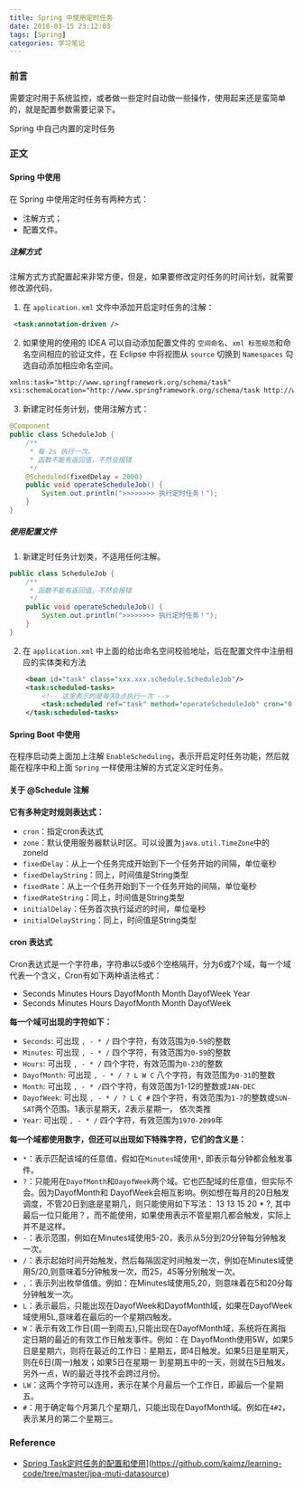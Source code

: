 ```yaml
---
title: Spring 中使用定时任务
date: 2018-03-15 23:12:03
tags: [Spring]
categories: 学习笔记
---
```


### 前言
需要定时用于系统监控，或者做一些定时自动做一些操作，使用起来还是蛮简单的，就是配置参数需要记录下。
<!--more-->
Spring 中自己内置的定时任务
### 正文
#### Spring 中使用
在 Spring 中使用定时任务有两种方式：
* 注解方式；
* 配置文件。

##### 注解方式
注解方式方式配置起来非常方便，但是，如果要修改定时任务的时间计划，就需要修改源代码，
1. 在 `application.xml` 文件中添加开启定时任务的注解：
```xml
 <task:annotation-driven />
```
2. 如果使用的使用的 IDEA 可以自动添加配置文件的 `空间命名`、`xml 标签规范`和命名空间相应的验证文件，在 Eclipse 中将视图从 `source` 切换到 `Namespaces` 勾选自动添加相应命名空间。
```xml
xmlns:task="http://www.springframework.org/schema/task"
xsi:schemaLocation="http://www.springframework.org/schema/task http://www.springframework.org/schema/task/spring-task.xsd"
```
3. 新建定时任务计划，使用注解方式：
```java
@Component
public class ScheduleJob {
    /**
     * 每 2s 执行一次，
     * 函数不能有返回值，不然会报错
     */
    @Scheduled(fixedDelay = 2000)
    public void operateScheduleJob() {
        System.out.println(">>>>>>>> 执行定时任务！");
    }
}
```

##### 使用配置文件
1. 新建定时任务计划类，不适用任何注解。
```java
public class ScheduleJob {
    /**
     * 函数不能有返回值，不然会报错
     */
    public void operateScheduleJob() {
        System.out.println(">>>>>>>> 执行定时任务！");
    }
}
```
2. 在 `application.xml` 中上面的给出命名空间校验地址，后在配置文件中注册相应的实体类和方法
```xml
	<bean id="task" class="xxx.xxx.schedule.ScheduleJob"/>
	<task:scheduled-tasks>
		<!-- 这里表示的是每天0点执行一次 -->
		<task:scheduled ref="task" method="operateScheduleJob" cron="0 0 0 * * ?" />
	</task:scheduled-tasks>
```
#### Spring Boot 中使用
在程序启动类上面加上注解 `EnableScheduling`，表示开启定时任务功能，然后就能在程序中和上面 `Spring` 一样使用注解的方式定义定时任务。

#### 关于 @Schedule 注解
**它有多种定时规则表达式：**
* `cron`：指定cron表达式
* `zone`：默认使用服务器默认时区。可以设置为`java.util.TimeZone`中的zoneId
* `fixedDelay`：从上一个任务完成开始到下一个任务开始的间隔，单位毫秒
* `fixedDelayString`：同上，时间值是String类型
* `fixedRate`：从上一个任务开始到下一个任务开始的间隔，单位毫秒
* `fixedRateString`：同上，时间值是String类型
* `initialDelay`：任务首次执行延迟的时间，单位毫秒
* `initialDelayString`：同上，时间值是String类型
#### cron 表达式
Cron表达式是一个字符串，字符串以5或6个空格隔开，分为6或7个域，每一个域代表一个含义，Cron有如下两种语法格式：
* Seconds Minutes Hours DayofMonth Month DayofWeek Year
* Seconds Minutes Hours DayofMonth Month DayofWeek

**每一个域可出现的字符如下：**
* `Seconds`: 可出现 `, - * /` 四个字符，有效范围为`0-59`的整数
* `Minutes`: 可出现 `, - * /` 四个字符，有效范围为`0-59`的整数
* `Hours`: 可出现 `, - * /` 四个字符，有效范围为`0-23`的整数
* `DayofMonth`: 可出现 `, - * / ? L W C` 八个字符，有效范围为`0-31`的整数
* `Month`: 可出现 `, - * /`四个字符，有效范围为1-12的整数或`JAN-DEC`
* `DayofWeek`: 可出现 `, - * / ? L C #` 四个字符，有效范围为`1-7`的整数或`SUN-SAT`两个范围。1表示星期天，2表示星期一， 依次类推
* `Year`: 可出现 `, - * /` 四个字符，有效范围为`1970-2099`年

**每一个域都使用数字，但还可以出现如下特殊字符，它们的含义是：**

* `*`：表示匹配该域的任意值，假如在`Minutes`域使用`*`, 即表示每分钟都会触发事件。
* `?`：只能用在`DayofMonth`和`DayofWeek`两个域。它也匹配域的任意值，但实际不会。因为DayofMonth和 DayofWeek会相互影响。例如想在每月的20日触发调度，不管20日到底是星期几，则只能使用如下写法： 13 13 15 20 * ?, 其中最后一位只能用？，而不能使用，如果使用表示不管星期几都会触发，实际上并不是这样。
* `-`：表示范围，例如在Minutes域使用5-20，表示从5分到20分钟每分钟触发一次。
* `/`：表示起始时间开始触发，然后每隔固定时间触发一次，例如在Minutes域使用5/20,则意味着5分钟触发一次，而25，45等分别触发一次。
* `,`：表示列出枚举值值。例如：在Minutes域使用5,20，则意味着在5和20分每分钟触发一次。
* `L`：表示最后，只能出现在DayofWeek和DayofMonth域，如果在DayofWeek域使用5L,意味着在最后的一个星期四触发。
* `W`：表示有效工作日(周一到周五),只能出现在DayofMonth域，系统将在离指定日期的最近的有效工作日触发事件。例如：在 DayofMonth使用5W，如果5日是星期六，则将在最近的工作日：星期五，即4日触发。如果5日是星期天，则在6日(周一)触发；如果5日在星期一 到星期五中的一天，则就在5日触发。另外一点，W的最近寻找不会跨过月份。
* `LW`：这两个字符可以连用，表示在某个月最后一个工作日，即最后一个星期五。
* `#`：用于确定每个月第几个星期几，只能出现在DayofMonth域。例如在`4#2`，表示某月的第二个星期三。

### Reference
* [Spring Task定时任务的配置和使用](https://www.jianshu.com/p/25c601f43552)](https://github.com/kaimz/learning-code/tree/master/jpa-muti-datasource)
